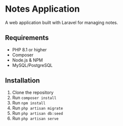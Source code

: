 # Notes Application

A web application built with Laravel for managing notes.

## Requirements

- PHP 8.1 or higher
- Composer
- Node.js & NPM
- MySQL/PostgreSQL

## Installation

1. Clone the repository
2. Run `composer install`
3. Run `npm install`
4. Run `php artisan migrate`
5. Run `php artisan db:seed`
6. Run `php artisan serve`
